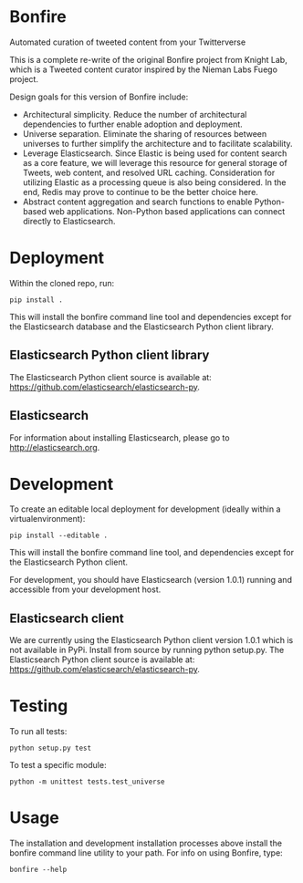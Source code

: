 # Bonfire

Automated curation of tweeted content from your Twitterverse


This is a complete re-write of the original Bonfire project from Knight Lab, which is a Tweeted content curator inspired by the Nieman Labs Fuego project.

Design goals for this version of Bonfire include:

 * Architectural simplicity. Reduce the number of architectural dependencies to further enable adoption and deployment.
 * Universe separation. Eliminate the sharing of resources between universes to further simplify the architecture and to facilitate scalability.
 * Leverage Elasticsearch. Since Elastic is being used for content search as a core feature, we will leverage this resource for general storage of Tweets, web content, and resolved URL caching. Consideration for utilizing Elastic as a processing queue is also being considered. In the end, Redis may prove to continue to be the better choice here.
 * Abstract content aggregation and search functions to enable Python-based web applications. Non-Python based applications can connect directly to Elasticsearch.

# Deployment

Within the cloned repo, run:

```
pip install .
```

This will install the bonfire command line tool and dependencies except for the Elasticsearch database and the Elasticsearch Python client library.

## Elasticsearch Python client library

The Elasticsearch Python client source is available at: https://github.com/elasticsearch/elasticsearch-py. 

## Elasticsearch

For information about installing Elasticsearch, please go to http://elasticsearch.org.

# Development

To create an editable local deployment for development (ideally within
a virtualenvironment):

```
pip install --editable .
```

This will install the bonfire command line tool, and dependencies except for the Elasticsearch Python client.

For development, you should have Elasticsearch (version 1.0.1) running and accessible from your development host.

## Elasticsearch client

We are currently using the Elasticsearch Python client version 1.0.1 which is not available in PyPi. Install from source by running python setup.py. The Elasticsearch Python client source is available at: https://github.com/elasticsearch/elasticsearch-py. 

# Testing

To run all tests:

    python setup.py test

To test a specific module:

    python -m unittest tests.test_universe

# Usage

The installation and development installation processes above install the bonfire command line utility to your path. For info on using Bonfire, type:

```
bonfire --help
```
